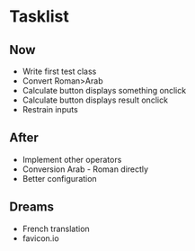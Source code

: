 # Tasklist


## Now

+ Write first test class
+ Convert Roman>Arab
+ Calculate button displays something onclick
+ Calculate button displays result onclick 
+ Restrain inputs

## After

+ Implement other operators
+ Conversion Arab - Roman directly
+ Better configuration



## Dreams

+ French translation
+ favicon.io